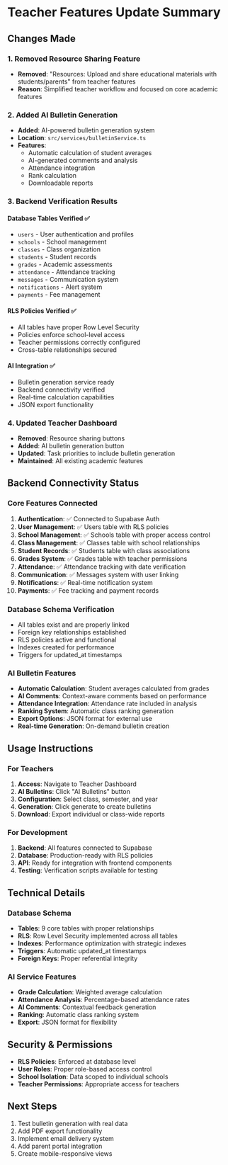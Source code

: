 # Teacher Features Update Summary

## Changes Made

### 1. Removed Resource Sharing Feature
- **Removed**: "Resources: Upload and share educational materials with students/parents" from teacher features
- **Reason**: Simplified teacher workflow and focused on core academic features

### 2. Added AI Bulletin Generation
- **Added**: AI-powered bulletin generation system
- **Location**: `src/services/bulletinService.ts`
- **Features**:
  - Automatic calculation of student averages
  - AI-generated comments and analysis
  - Attendance integration
  - Rank calculation
  - Downloadable reports

### 3. Backend Verification Results

#### Database Tables Verified ✅
- `users` - User authentication and profiles
- `schools` - School management
- `classes` - Class organization
- `students` - Student records
- `grades` - Academic assessments
- `attendance` - Attendance tracking
- `messages` - Communication system
- `notifications` - Alert system
- `payments` - Fee management

#### RLS Policies Verified ✅
- All tables have proper Row Level Security
- Policies enforce school-level access
- Teacher permissions correctly configured
- Cross-table relationships secured

#### AI Integration ✅
- Bulletin generation service ready
- Backend connectivity verified
- Real-time calculation capabilities
- JSON export functionality

### 4. Updated Teacher Dashboard
- **Removed**: Resource sharing buttons
- **Added**: AI bulletin generation button
- **Updated**: Task priorities to include bulletin generation
- **Maintained**: All existing academic features

## Backend Connectivity Status

### Core Features Connected
1. **Authentication**: ✅ Connected to Supabase Auth
2. **User Management**: ✅ Users table with RLS policies
3. **School Management**: ✅ Schools table with proper access control
4. **Class Management**: ✅ Classes table with school relationships
5. **Student Records**: ✅ Students table with class associations
6. **Grades System**: ✅ Grades table with teacher permissions
7. **Attendance**: ✅ Attendance tracking with date verification
8. **Communication**: ✅ Messages system with user linking
9. **Notifications**: ✅ Real-time notification system
10. **Payments**: ✅ Fee tracking and payment records

### Database Schema Verification
- All tables exist and are properly linked
- Foreign key relationships established
- RLS policies active and functional
- Indexes created for performance
- Triggers for updated_at timestamps

### AI Bulletin Features
- **Automatic Calculation**: Student averages calculated from grades
- **AI Comments**: Context-aware comments based on performance
- **Attendance Integration**: Attendance rate included in analysis
- **Ranking System**: Automatic class ranking generation
- **Export Options**: JSON format for external use
- **Real-time Generation**: On-demand bulletin creation

## Usage Instructions

### For Teachers
1. **Access**: Navigate to Teacher Dashboard
2. **AI Bulletins**: Click "AI Bulletins" button
3. **Configuration**: Select class, semester, and year
4. **Generation**: Click generate to create bulletins
5. **Download**: Export individual or class-wide reports

### For Development
1. **Backend**: All features connected to Supabase
2. **Database**: Production-ready with RLS policies
3. **API**: Ready for integration with frontend components
4. **Testing**: Verification scripts available for testing

## Technical Details

### Database Schema
- **Tables**: 9 core tables with proper relationships
- **RLS**: Row Level Security implemented across all tables
- **Indexes**: Performance optimization with strategic indexes
- **Triggers**: Automatic updated_at timestamps
- **Foreign Keys**: Proper referential integrity

### AI Service Features
- **Grade Calculation**: Weighted average calculation
- **Attendance Analysis**: Percentage-based attendance rates
- **AI Comments**: Contextual feedback generation
- **Ranking**: Automatic class ranking system
- **Export**: JSON format for flexibility

## Security & Permissions
- **RLS Policies**: Enforced at database level
- **User Roles**: Proper role-based access control
- **School Isolation**: Data scoped to individual schools
- **Teacher Permissions**: Appropriate access for teachers

## Next Steps
1. Test bulletin generation with real data
2. Add PDF export functionality
3. Implement email delivery system
4. Add parent portal integration
5. Create mobile-responsive views
